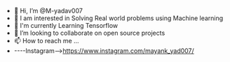 - 👋 Hi, I’m @M-yadav007
- 👀 I am interested in Solving Real world problems using Machine learning
- 🌱 I'm currently Learning Tensorflow
- 💞️ I’m looking to collaborate on open source projects
- 📫 How to reach me ...
- ----Instagram-->https://www.instagram.com/mayank_yad007/

<!---
M-yadav007/M-yadav007 is a ✨ special ✨ repository because its `README.md` (this file) appears on your GitHub profile.
You can click the Preview link to take a look at your changes.
--->
